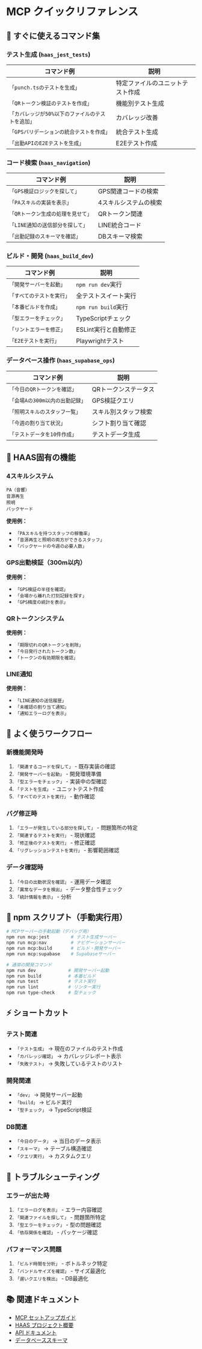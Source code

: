 # MCP クイックリファレンス

## 🚀 すぐに使えるコマンド集

### テスト生成 (`haas_jest_tests`)

| コマンド例 | 説明 |
|---------|------|
| `「punch.tsのテストを生成」` | 特定ファイルのユニットテスト作成 |
| `「QRトークン検証のテストを作成」` | 機能別テスト生成 |
| `「カバレッジが50%以下のファイルのテストを追加」` | カバレッジ改善 |
| `「GPSバリデーションの統合テストを作成」` | 統合テスト生成 |
| `「出勤APIのE2Eテストを生成」` | E2Eテスト作成 |

### コード検索 (`haas_navigation`)

| コマンド例 | 説明 |
|---------|------|
| `「GPS検証ロジックを探して」` | GPS関連コードの検索 |
| `「PAスキルの実装を表示」` | 4スキルシステムの検索 |
| `「QRトークン生成の処理を見せて」` | QRトークン関連 |
| `「LINE通知の送信部分を探して」` | LINE統合コード |
| `「出勤記録のスキーマを確認」` | DBスキーマ検索 |

### ビルド・開発 (`haas_build_dev`)

| コマンド例 | 説明 |
|---------|------|
| `「開発サーバーを起動」` | `npm run dev`実行 |
| `「すべてのテストを実行」` | 全テストスイート実行 |
| `「本番ビルドを作成」` | `npm run build`実行 |
| `「型エラーをチェック」` | TypeScriptチェック |
| `「リントエラーを修正」` | ESLint実行と自動修正 |
| `「E2Eテストを実行」` | Playwrightテスト |

### データベース操作 (`haas_supabase_ops`)

| コマンド例 | 説明 |
|---------|------|
| `「今日のQRトークンを確認」` | QRトークンステータス |
| `「会場Aの300m以内の出勤記録」` | GPS検証クエリ |
| `「照明スキルのスタッフ一覧」` | スキル別スタッフ検索 |
| `「今週の割り当て状況」` | シフト割り当て確認 |
| `「テストデータを10件作成」` | テストデータ生成 |

## 🎯 HAAS固有の機能

### 4スキルシステム

```
PA（音響）
音源再生
照明
バックヤード
```

**使用例：**
- `「PAスキルを持つスタッフの稼働率」`
- `「音源再生と照明の両方ができるスタッフ」`
- `「バックヤードの今週の必要人数」`

### GPS出勤検証（300m以内）

**使用例：**
- `「GPS検証の半径を確認」`
- `「会場から離れた打刻記録を探す」`
- `「GPS精度の統計を表示」`

### QRトークンシステム

**使用例：**
- `「期限切れのQRトークンを削除」`
- `「今日発行されたトークン数」`
- `「トークンの有効期限を確認」`

### LINE通知

**使用例：**
- `「LINE通知の送信履歴」`
- `「未確認の割り当て通知」`
- `「通知エラーログを表示」`

## 📝 よく使うワークフロー

### 新機能開発時

1. `「関連するコードを探して」` - 既存実装の確認
2. `「開発サーバーを起動」` - 開発環境準備
3. `「型エラーをチェック」` - 実装中の型確認
4. `「テストを生成」` - ユニットテスト作成
5. `「すべてのテストを実行」` - 動作確認

### バグ修正時

1. `「エラーが発生している部分を探して」` - 問題箇所の特定
2. `「関連するテストを実行」` - 現状確認
3. `「修正後のテストを実行」` - 修正確認
4. `「リグレッションテストを実行」` - 影響範囲確認

### データ確認時

1. `「今日の出勤状況を確認」` - 運用データ確認
2. `「異常なデータを検出」` - データ整合性チェック
3. `「統計情報を表示」` - 分析

## 🔧 npm スクリプト（手動実行用）

```bash
# MCPサーバーの手動起動（デバッグ用）
npm run mcp:jest        # テスト生成サーバー
npm run mcp:nav         # ナビゲーションサーバー
npm run mcp:build       # ビルド・開発サーバー
npm run mcp:supabase    # Supabaseサーバー

# 通常の開発コマンド
npm run dev            # 開発サーバー起動
npm run build          # 本番ビルド
npm run test           # テスト実行
npm run lint           # リンター実行
npm run type-check     # 型チェック
```

## ⚡ ショートカット

### テスト関連
- `「テスト生成」` → 現在のファイルのテスト作成
- `「カバレッジ確認」` → カバレッジレポート表示
- `「失敗テスト」` → 失敗しているテストのリスト

### 開発関連
- `「dev」` → 開発サーバー起動
- `「build」` → ビルド実行
- `「型チェック」` → TypeScript検証

### DB関連
- `「今日のデータ」` → 当日のデータ表示
- `「スキーマ」` → テーブル構造確認
- `「クエリ実行」` → カスタムクエリ

## 🚨 トラブルシューティング

### エラーが出た時

1. `「エラーログを表示」` - エラー内容確認
2. `「関連ファイルを探して」` - 問題箇所特定
3. `「型エラーをチェック」` - 型の問題確認
4. `「依存関係を確認」` - パッケージ確認

### パフォーマンス問題

1. `「ビルド時間を分析」` - ボトルネック特定
2. `「バンドルサイズを確認」` - サイズ最適化
3. `「遅いクエリを検出」` - DB最適化

## 📚 関連ドキュメント

- [MCP セットアップガイド](./MCP_セットアップガイド.md)
- [HAAS プロジェクト概要](../README.md)
- [API ドキュメント](../docs/api.md)
- [データベーススキーマ](../supabase/migrations/schema.sql)
